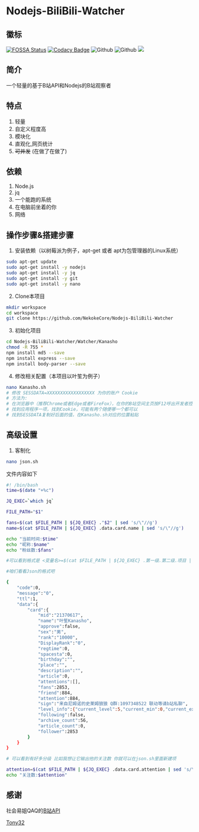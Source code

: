 # Nodejs-BiliBili-Watcher

## 徽标
[![FOSSA Status](https://app.fossa.com/api/projects/git%2Bgithub.com%2FNekokeCore%2FNodejs-BiliBili-Watcher.svg?type=shield)](https://app.fossa.com/projects/git%2Bgithub.com%2FNekokeCore%2FNodejs-BiliBili-Watcher?ref=badge_shield)
[![Codacy Badge](https://app.codacy.com/project/badge/Grade/a57845ed8b0b491ba08de7213124d076)](https://www.codacy.com/gh/NekokeCore/Nodejs-BiliBili-Watcher/dashboard?utm_source=github.com&amp;utm_medium=referral&amp;utm_content=NekokeCore/Nodejs-BiliBili-Watcher&amp;utm_campaign=Badge_Grade)
![Github](https://img.shields.io/github/last-commit/NekokeCore/Nodejs-BiliBili-Watcher)
![Github](https://img.shields.io/github/issues/NekokeCore/Nodejs-BiliBili-Watcher)
[![](https://img.shields.io/badge/blog-@NekokeCore-blue.svg)](https://www.emtips.com)

## 简介
  一个轻量的基于B站API和Nodejs的B站观察者

## 特点
1.  轻量
2.  自定义程度高
3.  模块化
4.  直观化,网页统计
5.  ~~可并发~~ (在做了在做了)

## 依赖
1.  Node.js
2.  jq
3.  一个能跑的系统
4.  在电脑前坐着的你
5.  网络

## 操作步骤&搭建步骤
1.  安装依赖（以树莓派为例子，apt-get 或者 apt为包管理器的Linux系统）
```Bash
sudo apt-get update
sudo apt-get install -y nodejs
sudo apt-get install -y jq
sudo apt-get install -y git
sudo apt-get install -y nano
```
2.  Clone本项目
```Bash
mkdir workspace
cd workspace
git clone https://github.com/NekokeCore/Nodejs-BiliBili-Watcher
```
3.  初始化项目
```Bash
cd Nodejs-BiliBili-Watcher/Watcher/Kanasho
chmod -R 755 *
npm install md5 --save
npm install express --save
npm install body-parser --save
```
4.  修改相关配置（本项目以叶笙为例子）
```Bash
nano Kanasho.sh
# 修改 SESSDATA=XXXXXXXXXXXXXXXXXX 为你的账户 Cookie
# 方法为: 
# 在浏览器中（推荐Chrome或者Edge或者FireFox），在你的B站空间主页按F12呼出开发者控制台
# 找到应用程序一项，找到Cookie，可能有两个随便哪一个都可以
# 找到SESSDATA复制好后面的值，在Kanasho.sh对应的位置粘贴
```

## 高级设置
1.  客制化
```Bash
nano json.sh
```
文件内容如下

```Bash
#! /bin/bash
time=$(date "+%c")

JQ_EXEC=`which jq`

FILE_PATH="$1"

fans=$(cat $FILE_PATH | ${JQ_EXEC} ."$2" | sed 's/\"//g')
name=$(cat $FILE_PATH | ${JQ_EXEC} .data.card.name | sed 's/\"//g')

echo "当前时间:$time"
echo "昵称:$name"
echo "粉丝数:$fans"

#可以看到格式是 <变量名>=$(cat $FILE_PATH | ${JQ_EXEC} .第一级.第二级.项目 | sed 's/\"//g')

#咱们看看Json的格式吧

{
    "code":0,
    "message":"0",
    "ttl":1,
    "data":{
        "card":{
            "mid":"21370617",
            "name":"叶笙Kanasho",
            "approve":false,
            "sex":"男",
            "rank":"10000",
            "DisplayRank":"0",
            "regtime":0,
            "spacesta":0,
            "birthday":"",
            "place":"",
            "description":"",
            "article":0,
            "attentions":[],
            "fans":2853,
            "friend":884,
            "attention":884,
            "sign":"来自尼姆诺的史莱姆狼狼 Q群:1097348522 联动等请b站私聊",
            "level_info":{"current_level":5,"current_min":0,"current_exp":0,"next_exp":0},
            "following":false,
            "archive_count":56,
            "article_count":0,
            "follower":2853
        }
    }
}

# 可以看到有好多分级 比如我想让它输出他的关注数 你就可以在json.sh里面新建项

attention=$(cat $FILE_PATH | ${JQ_EXEC} .data.card.attention | sed 's/\"//g')
echo "关注数:$attention"
```
## 感谢

社会易姐QAQ的[B站API](https://github.com/SocialSisterYi/bilibili-API-collect)

[Tony32](https://github.com/TTTTTony32)